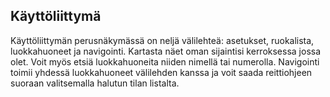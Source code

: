 ## Käyttöliittymä

Käyttöliittymän perusnäkymässä on neljä välilehteä: asetukset, ruokalista, luokkahuoneet ja navigointi. Kartasta näet oman sijaintisi kerroksessa jossa olet. Voit myös etsiä luokkahuoneita niiden nimellä tai numerolla. Navigointi toimii yhdessä luokkahuoneet välilehden kanssa ja voit saada reittiohjeen suoraan valitsemalla halutun tilan listalta.
